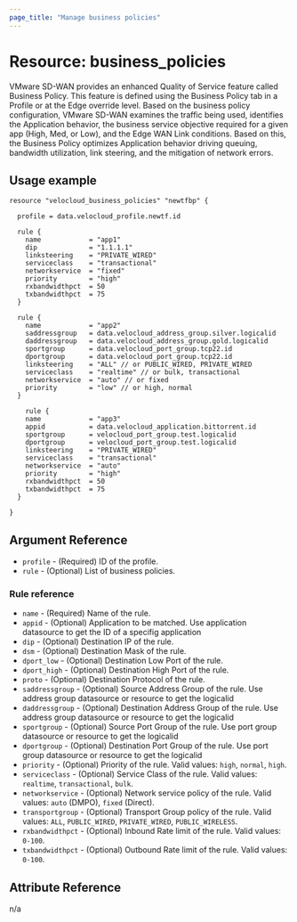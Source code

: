 ```yaml
---
page_title: "Manage business policies"
---
```


# Resource: business_policies
VMware SD-WAN provides an enhanced Quality of Service feature called Business Policy. This feature is defined using the Business Policy tab in a Profile or at the Edge override level.
Based on the business policy configuration, VMware SD-WAN examines the traffic being used, identifies the Application behavior, the business service objective required for a given app (High, Med, or Low), and the Edge WAN Link conditions. Based on this, the Business Policy optimizes Application behavior driving queuing, bandwidth utilization, link steering, and the mitigation of network errors.

## Usage example

```hcl
resource "velocloud_business_policies" "newtfbp" {

  profile = data.velocloud_profile.newtf.id

  rule {
    name            = "app1"
    dip             = "1.1.1.1"
    linksteering    = "PRIVATE_WIRED"
    serviceclass    = "transactional"
    networkservice  = "fixed"
    priority        = "high"
    rxbandwidthpct  = 50
    txbandwidthpct  = 75
  }

  rule {
    name            = "app2"
    saddressgroup   = data.velocloud_address_group.silver.logicalid
    daddressgroup   = data.velocloud_address_group.gold.logicalid
    sportgroup      = data.velocloud_port_group.tcp22.id
    dportgroup      = data.velocloud_port_group.tcp22.id
    linksteering    = "ALL" // or PUBLIC_WIRED, PRIVATE_WIRED
    serviceclass    = "realtime" // or bulk, transactional
    networkservice  = "auto" // or fixed
    priority        = "low" // or high, normal
  }

    rule {
    name            = "app3"
    appid           = data.velocloud_application.bittorrent.id
    sportgroup      = velocloud_port_group.test.logicalid
    dportgroup      = velocloud_port_group.test.logicalid
    linksteering    = "PRIVATE_WIRED"
    serviceclass    = "transactional"
    networkservice  = "auto"
    priority        = "high"
    rxbandwidthpct  = 50
    txbandwidthpct  = 75
  }

}
```

## Argument Reference

* `profile` - (Required) ID of the profile.
* `rule` - (Optional) List of business policies.

### Rule reference
* `name` - (Required) Name of the rule.
* `appid` - (Optional) Application to be matched. Use application datasource to get the ID of a specifig application
* `dip` - (Optional) Destination IP of the rule.
* `dsm` - (Optional) Destination Mask of the rule.
* `dport_low` - (Optional) Destination Low Port of the rule.
* `dport_high` - (Optional) Destination High Port of the rule.
* `proto` - (Optional) Destination Protocol of the rule.
* `saddressgroup` - (Optional) Source Address Group of the rule. Use address group datasource or resource to get the logicalid
* `daddressgroup` - (Optional) Destination Address Group of the rule. Use address group datasource or resource to get the logicalid
* `sportgroup` - (Optional) Source Port Group of the rule. Use port group datasource or resource to get the logicalid
* `dportgroup` - (Optional) Destination Port Group of the rule. Use port group datasource or resource to get the logicalid
* `priority` - (Optional) Priority of the rule. Valid values: `high`, `normal`, `high`.
* `serviceclass` - (Optional) Service Class of the rule. Valid values: `realtime`, `transactional`, `bulk`.
* `networkservice` - (Optional) Network service policy of the rule. Valid values: `auto` (DMPO), `fixed` (Direct).
* `transportgroup` - (Optional) Transport Group policy of the rule. Valid values: `ALL`, `PUBLIC_WIRED`, `PRIVATE_WIRED`, `PUBLIC_WIRELESS`.
* `rxbandwidthpct` - (Optional) Inbound Rate limit of the rule. Valid values: `0-100`.
* `txbandwidthpct` - (Optional) Outbound Rate limit of the rule. Valid values: `0-100`.

## Attribute Reference

n/a